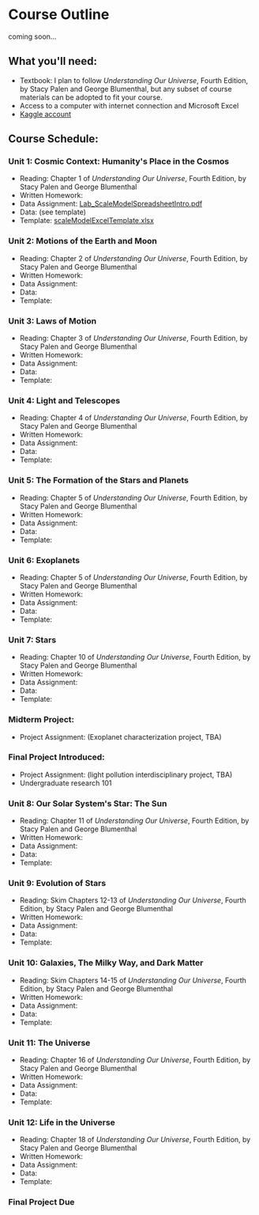 # Course Outline

coming soon...

## What you'll need:
- Textbook:  I plan to follow *Understanding Our Universe*, Fourth Edition, by Stacy Palen and George Blumenthal, but any subset of course materials can be adopted to fit your course.
- Access to a computer with internet connection and Microsoft Excel
- [Kaggle account](https://www.kaggle.com)

## Course Schedule:

### Unit 1:  Cosmic Context:  Humanity's Place in the Cosmos
- Reading: Chapter 1 of *Understanding Our Universe*, Fourth Edition, by Stacy Palen and George Blumenthal
- Written Homework: 
- Data Assignment: [Lab_ScaleModelSpreadsheetIntro.pdf](/Labs/ScaleModelExcelTutorial/Lab_ScaleModelSpreadsheetIntro.pdf)
- Data: (see template)
- Template: [scaleModelExcelTemplate.xlsx](/Labs/ScaleModelExcelTutorial/scaleModelExcelTemplate.xlsx)


### Unit 2:  Motions of the Earth and Moon
- Reading: Chapter 2 of *Understanding Our Universe*, Fourth Edition, by Stacy Palen and George Blumenthal
- Written Homework: 
- Data Assignment: 
- Data: 
- Template:


### Unit 3:  Laws of Motion
- Reading: Chapter 3 of *Understanding Our Universe*, Fourth Edition, by Stacy Palen and George Blumenthal
- Written Homework: 
- Data Assignment: 
- Data: 
- Template: 


### Unit 4:  Light and Telescopes
- Reading: Chapter 4 of *Understanding Our Universe*, Fourth Edition, by Stacy Palen and George Blumenthal
- Written Homework: 
- Data Assignment: 
- Data: 
- Template:
  

### Unit 5:  The Formation of the Stars and Planets
- Reading: Chapter 5 of *Understanding Our Universe*, Fourth Edition, by Stacy Palen and George Blumenthal
- Written Homework: 
- Data Assignment: 
- Data: 
- Template:


### Unit 6:  Exoplanets
- Reading: Chapter 5 of *Understanding Our Universe*, Fourth Edition, by Stacy Palen and George Blumenthal
- Written Homework: 
- Data Assignment: 
- Data: 
- Template:


### Unit 7:  Stars
- Reading: Chapter 10 of *Understanding Our Universe*, Fourth Edition, by Stacy Palen and George Blumenthal
- Written Homework: 
- Data Assignment: 
- Data: 
- Template:

### Midterm Project:
- Project Assignment: (Exoplanet characterization project, TBA)


### Final Project Introduced:
- Project Assignment: (light pollution interdisciplinary project, TBA)
- Undergraduate research 101


### Unit 8:  Our Solar System's Star: The Sun
- Reading: Chapter 11 of *Understanding Our Universe*, Fourth Edition, by Stacy Palen and George Blumenthal
- Written Homework: 
- Data Assignment: 
- Data: 
- Template: 


### Unit 9:  Evolution of Stars
- Reading: Skim Chapters 12-13 of *Understanding Our Universe*, Fourth Edition, by Stacy Palen and George Blumenthal
- Written Homework: 
- Data Assignment: 
- Data: 
- Template: 


### Unit 10:  Galaxies, The Milky Way, and Dark Matter
- Reading: Skim Chapters 14-15 of *Understanding Our Universe*, Fourth Edition, by Stacy Palen and George Blumenthal
- Written Homework: 
- Data Assignment: 
- Data: 
- Template:


### Unit 11:  The Universe
- Reading: Chapter 16 of *Understanding Our Universe*, Fourth Edition, by Stacy Palen and George Blumenthal
- Written Homework: 
- Data Assignment: 
- Data: 
- Template:


### Unit 12:  Life in the Universe
- Reading: Chapter 18 of *Understanding Our Universe*, Fourth Edition, by Stacy Palen and George Blumenthal
- Written Homework: 
- Data Assignment: 
- Data: 
- Template:


### Final Project Due
